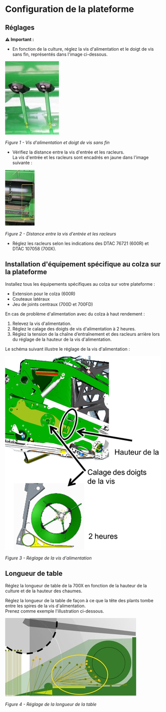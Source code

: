 # Configuration de la plateforme

## Réglages

<div class="alert-warning">
  <strong>⚠️ Important :</strong>
</div>

* En fonction de la culture, réglez la vis d'alimentation et le doigt de vis sans fin, représentés dans l'image ci-dessous.

![vis d'alimentation et doigt de vis sans fin](images/Image3.jpg)

*Figure 1 - Vis d'alimentation et doigt de vis sans fin*

* Vérifiez la distance entre la vis d'entrée et les racleurs.  
La vis d'entrée et les racleurs sont encadrés en jaune dans l'image suivante :

![distance entre la vis d'entrée et les racleurs](images/Image4.jpg)

*Figure 2 - Distance entre la vis d'entrée et les racleurs* 

* Réglez les racleurs selon les indications des DTAC 76721 (600R) et DTAC 107058 (700X).

## Installation d'équipement spécifique au colza sur la plateforme

Installez tous les équipements spécifiques au colza sur votre plateforme :

* Extension pour le colza (600R)
* Couteaux latéraux
* Jeu de joints centraux (700D et 700FD)

En cas de problème d'alimentation avec du colza à haut rendement :

1. Relevez la vis d'alimentation.
1. Réglez le calage des doigts de vis d'alimentation à 2 heures.
1. Réglez la tension de la chaîne d’entraînement et des racleurs arrière lors du réglage de la hauteur de la vis d'alimentation.

Le schéma suivant illustre le réglage de la vis d'alimentation :

![réglage de la vis d'alimentation](images/Image7.png)

*Figure 3 - Réglage de la vis d'alimentation*

## Longueur de table

Réglez la longueur de table de la 700X en fonction de la hauteur de la culture et de la hauteur des chaumes.

Réglez la longueur de la table de façon à ce que la tête des plants tombe entre les spires de la vis d'alimentation.  
Prenez comme exemple l'illustration ci-dessous.

![réglage de la longueur de la table](images/Image9.jpg)

*Figure 4 - Réglage de la longueur de la table*







